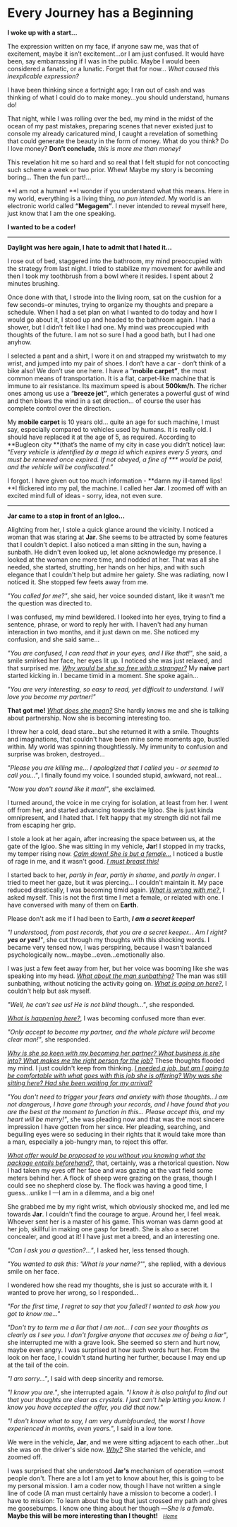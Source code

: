 # Every Journey has a Beginning

**I woke up with a start…**

The expression written on my face, if anyone saw me, was that of excitement, maybe it isn’t excitement…or I am just confused. It would have been, say embarrassing if I was in the public. Maybe I would been considered a fanatic, or a lunatic. Forget that for now… _What caused this inexplicable expression?_

I have been thinking since a fortnight ago; I ran out of cash and was thinking of what I could do to make money…you should understand, humans do!

That night, while I was rolling over the bed, my mind in the midst of the ocean of my past mistakes, preparing scenes that never existed just to console my already caricatured mind, I caught a revelation of something that could generate the beauty in the form of money. What do you think? Do I love money? **Don’t conclude**, _this is more me than money!_

This revelation hit me so hard and so real that I felt stupid for not concocting such scheme a week or two prior. Whew! Maybe my story is becoming boring… Then the fun part!…

**I am not a human! **I wonder if you understand what this means. Here in my world, everything is a living thing, _no pun intended_. My world is an electronic world called **“Megagem”**. I never intended to reveal myself here, just know that I am the one speaking.

**I wanted to be a coder!**

***

**Daylight was here again, I hate to admit that I hated it…**

I rose out of bed, staggered into the bathroom, my mind preoccupied with the strategy from last night. I tried to stabilize my movement for awhile and then I took my toothbrush from a bowl where it resides. I spent about 2 minutes brushing.

Once done with that, I strode into the living room, sat on the cushion for a few seconds-or minutes, trying to organize my thoughts and prepare a schedule. When I had a set plan on what I wanted to do today and how I would go about it, I stood up and headed to the bathroom again. I had a shower, but I didn’t felt like I had one. My mind was preoccupied with thoughts of the future. I am not so sure I had a good bath, but I had one anyhow.

I selected a pant and a shirt, I wore it on and strapped my wristwatch to my wrist, and jumped into my pair of shoes. I don’t have a car - don’t think of a bike also! We don’t use one here. I have a “**mobile carpet”**, the most common means of transportation. It is a flat, carpet-like machine that is immune to air resistance. Its maximum speed is about **500km/h**. The richer ones among us use a “**breeze jet”**, which generates a powerful gust of wind and then blows the wind in a set direction… of course the user has complete control over the direction.

My **mobile carpet** is 10 years old… quite an age for such machine, I must say, especially compared to vehicles used by humans. It is really old. I should have replaced it at the age of 5, as required. According to **Bugleon city **(that’s the name of my city in case you didn’t notice) law: “_Every vehicle is identified by a mega id which expires every 5 years, and must be renewed once expired. If not obeyed, a fine of \*\*\* would be paid, and the vehicle will be confiscated.”_

I forgot. I have given out too much information -&nbsp;**damn my ill-tamed lips! **I flickered into my pal, the machine. I called her **Jar**. I zoomed off with an excited mind full of ideas - sorry, idea, not even sure.

***

**Jar came to a stop in front of an Igloo…**

Alighting from her, I stole a quick glance around the vicinity. I noticed a woman that was staring at **Jar**. She seems to be attracted by some features that I couldn’t depict. I also noticed a man sitting in the sun, having a sunbath. He didn't even looked up, let alone acknowledge my presence. I looked at the woman one more time, and nodded at her. That was all she needed, she started, strutting, her hands on her hips, and with such elegance that I couldn't help but admire her gaiety. She was radiating, now I noticed it. She stopped few feets away from me.

*"You called for me?"*, she said, her voice sounded distant, like it wasn't me the question was directed to.

I was confused, my mind bewildered. I looked into her eyes, trying to find a sentence, phrase, or word to reply her with. I haven't had any human interaction in two months, and it just dawn on me. She noticed my confusion, and she said same...

*"You are confused, I can read that in your eyes, and I like that!"*, she said, a smile smirked her face, her eyes lit up. I noticed she was just relaxed, and that surprised me. <u>*Why would be she so free with a stranger?*</u> My **naive** part started kicking in. I became timid in a moment. She spoke again...

*"You are very interesting, so easy to read, yet difficult to understand. I will love you become my partner!"*

**That got me!** <u>*What does she mean?*</u> She hardly knows me and she is talking about partnership. Now she is becoming interesting too.

I threw her a cold, dead stare...but she returned it with a smile. Thoughts and imaginations, that couldn't have been mine some moments ago, bustled within. My world was spinning thoughtlessly. My immunity to confusion and surprise was broken, destroyed...

*"Please you are killing me... I apologized that I called you -&nbsp;or seemed to call you..."*, I finally found my voice. I sounded stupid, awkward, not real...

*"Now you don't sound like it man!"*, she exclaimed.

I turned around, the voice in me crying for isolation, at least from her. I went off from her, and started advancing towards the Igloo. She is just kinda omnipresent, and I hated that. I felt happy that my strength did not fail me from escaping her grip.

I stole a look at her again, after increasing the space between us, at the gate of the Igloo. She was sitting in my vehicle, **Jar**! I stopped in my tracks, my temper rising now. <u>*Calm down! She is but a female...*</u> I noticed a bustle of rage in me, and it wasn't good. <u>*I must breast this!*</u>

I started back to her, *partly in fear*, *partly in shame*, and *partly in anger*. I tried to meet her gaze, but it was piercing... I couldn't maintain it. My pace reduced drastically, I was becoming timid again. <u>*What is wrong with me?*</u>, I asked myself. This is not the first time I met a female, or related with one. I have conversed with many of them on **Earth**.

Please don't ask me if I had been to Earth, ***I am a secret keeper!***

*"I understood, from past records, that you are a secret keeper... Am I right? **yes or yes!**"*, she cut through my thoughts with this shocking words. I became very tensed now, I was perspiring, because I wasn't balanced psychologically now...maybe...even...emotionally also.

I was just a few feet away from her, but her voice was booming like she was speaking into my head. <u>*What about the man sunbathing?*</u> The man was still sunbathing, without noticing the activity going on. <u>*What is going on here?*</u>, I couldn't help but ask myself.

*"Well, he can't see us! He is not blind though..."*, she responded.

<u>*What is happening here?*</u>, I was becoming confused more than ever.

*"Only accept to become my partner, and the whole picture will become clear man!"*, she responded.

<u>*Why is she so keen with my becoming her partner? What business is she into? What makes me the right person for the job?*</u> These thoughts flooded my mind. I just couldn't keep from thinking. <u>*I needed a job, but am I going to be comfortable with what goes with this job she is offering? Why was she sitting here? Had she been waiting for my arrival?*</u>

*"You don't need to trigger your fears and anxiety with those thoughts...I am not dangerous, I have gone through your records, and I have found that you are the best at the moment to function in this... Please accept this, and my heart will be merry!"*, she was pleading now and that was the most sincere impression I have gotten from her since. Her pleading, searching, and beguiling eyes were so seducing in their rights that it would take more than a man, especially a job-hungry man, to reject this offer.

<u>*What offer would be proposed to you without you knowing what the package entails beforehand?*</u>, that, certainly, was a rhetorical question. Now I had taken my eyes off her face and was gazing at the vast field some meters behind her. A flock of sheep were grazing on the grass, though I could see no shepherd close by. The flock was having a good time, I guess...unlike I &mdash;I am in a dilemma, and a big one!

She grabbed me by my right wrist, which obviously shocked me, and led me towards **Jar**. I couldn't find the courage to argue. Around her, I feel weak. Whoever sent her is a master of his game. This woman was damn good at her job, skillful in making one gasp for breath. She is also a secret concealer, and good at it! I have just met a breed, and an interesting one.

*"Can I ask you a question?..."*, I asked her, less tensed though.

*"You wanted to ask this: 'What is your name?'"*, she replied, with a devious smile on her face.

I wondered how she read my thoughts, she is just so accurate with it. I wanted to prove her wrong, so I responded...

*"For the first time, I regret to say that you failed! I wanted to ask how you got to know me..."*

*"Don't try to term me a liar that I am not... I can see your thoughts as clearly as I see you. I don't forgive anyone that accuses me of being a liar"*, she interrupted me with a grave look. She seemed so stern and hurt now, maybe even angry. I was surprised at how such words hurt her. From the look on her face, I couldn't stand hurting her further, because I may end up at the tail of the coin.

*"I am sorry..."*, I said with deep sincerity and remorse.

*"I know you are."*, she interrupted again. *"I know it is also painful to find out that your thoughts are clear as crystals. I just can't help letting you know. I know you have accepted the offer, you did that now."*

*"I don't know what to say, I am very dumbfounded, the worst I have experienced in months, even years."*, I said in a low tone.

We were in the vehicle, **Jar**, and we were sitting adjacent to each other...but she was on the driver's side now. <u>*Why?*</u> She started the vehicle, and zoomed off.

I was surprised that she understood **Jar's** mechanism of operation &mdash;most people don't. There are a lot I am yet to know about her, this is going to be my personal mission. I am a coder now, though I have not written a single line of code (A man must certainly have a mission to become a coder). I have to mission: To learn about the bug that just crossed my path and gives me goosebumps. I know one thing about her though &mdash;_She is a female_. **Maybe this will be more interesting than I thought!**
&nbsp;
<small><em>[Home](table_of_contents.md)</em></small>